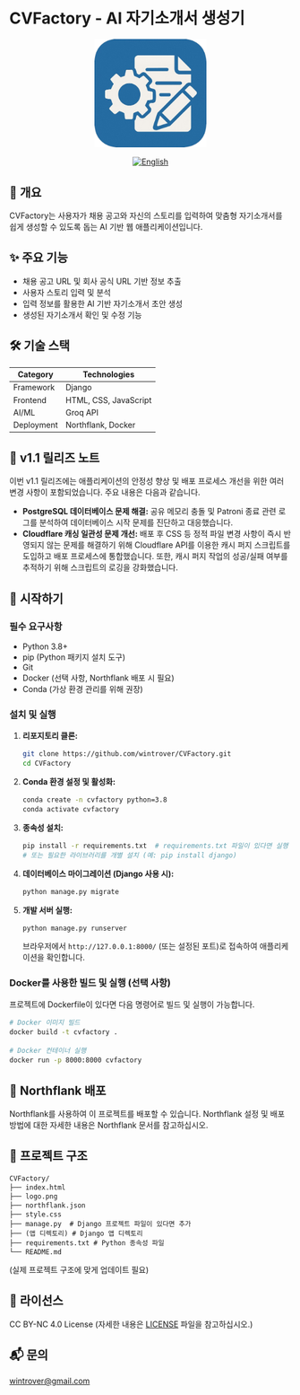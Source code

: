 # CVFactory - AI 자기소개서 생성기

<div align="center">
  <img src="logo.png" alt="CVFactory Logo" style="width:200px; height:auto;"/>
  <br>

  [![English](https://img.shields.io/badge/language-English-blue.svg)](README.md)
</div>

## 📖 개요
CVFactory는 사용자가 채용 공고와 자신의 스토리를 입력하여 맞춤형 자기소개서를 쉽게 생성할 수 있도록 돕는 AI 기반 웹 애플리케이션입니다.

## ✨ 주요 기능
- 채용 공고 URL 및 회사 공식 URL 기반 정보 추출
- 사용자 스토리 입력 및 분석
- 입력 정보를 활용한 AI 기반 자기소개서 초안 생성
- 생성된 자기소개서 확인 및 수정 기능

## 🛠 기술 스택
| Category | Technologies |
|----------|--------------|
| Framework | Django |
| Frontend | HTML, CSS, JavaScript |
| AI/ML | Groq API |
| Deployment | Northflank, Docker |

## 🎉 v1.1 릴리즈 노트

이번 v1.1 릴리즈에는 애플리케이션의 안정성 향상 및 배포 프로세스 개선을 위한 여러 변경 사항이 포함되었습니다. 주요 내용은 다음과 같습니다.

-   **PostgreSQL 데이터베이스 문제 해결:** 공유 메모리 충돌 및 Patroni 종료 관련 로그를 분석하여 데이터베이스 시작 문제를 진단하고 대응했습니다.
-   **Cloudflare 캐싱 일관성 문제 개선:** 배포 후 CSS 등 정적 파일 변경 사항이 즉시 반영되지 않는 문제를 해결하기 위해 Cloudflare API를 이용한 캐시 퍼지 스크립트를 도입하고 배포 프로세스에 통합했습니다. 또한, 캐시 퍼지 작업의 성공/실패 여부를 추적하기 위해 스크립트의 로깅을 강화했습니다.

## 🚀 시작하기

### 필수 요구사항
- Python 3.8+
- pip (Python 패키지 설치 도구)
- Git
- Docker (선택 사항, Northflank 배포 시 필요)
- Conda (가상 환경 관리를 위해 권장)

### 설치 및 실행

1. **리포지토리 클론:**
   ```bash
   git clone https://github.com/wintrover/CVFactory.git
   cd CVFactory
   ```

2. **Conda 환경 설정 및 활성화:**
   ```bash
   conda create -n cvfactory python=3.8
   conda activate cvfactory
   ```

3. **종속성 설치:**
   ```bash
   pip install -r requirements.txt  # requirements.txt 파일이 있다면 실행
   # 또는 필요한 라이브러리를 개별 설치 (예: pip install django)
   ```

4. **데이터베이스 마이그레이션 (Django 사용 시):**
   ```bash
   python manage.py migrate
   ```

5. **개발 서버 실행:**
   ```bash
   python manage.py runserver
   ```

   브라우저에서 `http://127.0.0.1:8000/` (또는 설정된 포트)로 접속하여 애플리케이션을 확인합니다.

### Docker를 사용한 빌드 및 실행 (선택 사항)

프로젝트에 Dockerfile이 있다면 다음 명령어로 빌드 및 실행이 가능합니다.

```bash
# Docker 이미지 빌드
docker build -t cvfactory .

# Docker 컨테이너 실행
docker run -p 8000:8000 cvfactory
```

## 🐳 Northflank 배포
Northflank를 사용하여 이 프로젝트를 배포할 수 있습니다. Northflank 설정 및 배포 방법에 대한 자세한 내용은 Northflank 문서를 참고하십시오.

## 📁 프로젝트 구조
```
CVFactory/
├── index.html
├── logo.png
├── northflank.json
├── style.css
├── manage.py  # Django 프로젝트 파일이 있다면 추가
├── (앱 디렉토리) # Django 앱 디렉토리
├── requirements.txt # Python 종속성 파일
└── README.md
```
(실제 프로젝트 구조에 맞게 업데이트 필요)

## 📄 라이선스
CC BY-NC 4.0 License
(자세한 내용은 [LICENSE](LICENSE) 파일을 참고하십시오.)

## 📬 문의
wintrover@gmail.com 